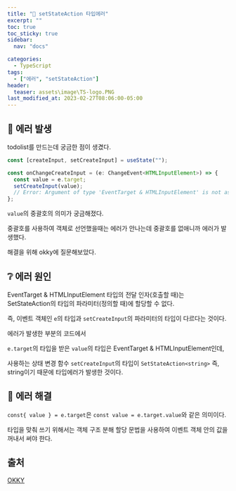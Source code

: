 ```yaml
---
title: "🚨 setStateAction 타입에러"
excerpt: ""
toc: true
toc_sticky: true
sidebar:
  nav: "docs"

categories:
  - TypeScript
tags:
  - ["에러", "setStateAction"]
header:
  teaser: assets\image\TS-logo.PNG
last_modified_at: 2023-02-27T08:06:00-05:00
---
```


## 🚨 에러 발생

todolist를 만드는데 궁금한 점이 생겼다.

```ts
const [createInput, setCreateInput] = useState("");

const onChangeCreateInput = (e: ChangeEvent<HTMLInputElement>) => {
  const value = e.target;
  setCreateInput(value);
  // Error: Argument of type 'EventTarget & HTMLInputElement' is not assignable to parameter of type 'SetStateAction<string>'.ts(2345)
};
```

`value`의 중괄호의 의미가 궁금해졌다.

중괄호를 사용하여 객체로 선언했을때는 에러가 안나는데 중괄호를 없애니까 에러가 발생했다.

해결을 위해 okky에 질문해보았다.

## ❔ 에러 원인

EventTarget & HTMLInputElement 타입의 전달 인자(호출할 때)는 SetStateAction<string>의 타입의 파라미터(정의할 때)에 할당할 수 없다.

즉, 이벤트 객체인 `e`의 타입과 `setCreateInput`의 파라미터의 타입이 다르다는 것이다.

에러가 발생한 부분의 코드에서

`e.target`의 타입을 받은 `value`의 타입은 EventTarget & HTMLInputElement인데,

사용하는 상태 변경 함수 `setCreateInput`의 타입이 `SetStateAction<string>` 즉, string이기 때문에 타입에러가 발생한 것이다.

## 🔨 에러 해결

`const{ value } = e.target`은 `const value = e.target.value`와 같은 의미이다.

타입을 맞춰 쓰기 위해서는 객체 구조 분해 할당 문법을 사용하여 이벤트 객체 안의 값을 꺼내서 써야 한다.

## 출처

[OKKY](https://okky.kr/articles/1351793#note-1569940)
